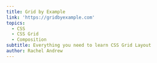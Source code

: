 ```yaml
---
title: Grid by Example
link: 'https://gridbyexample.com'
topics:
  - CSS
  - CSS Grid
  - Composition
subtitle: Everything you need to learn CSS Grid Layout
author: Rachel Andrew
---
```

